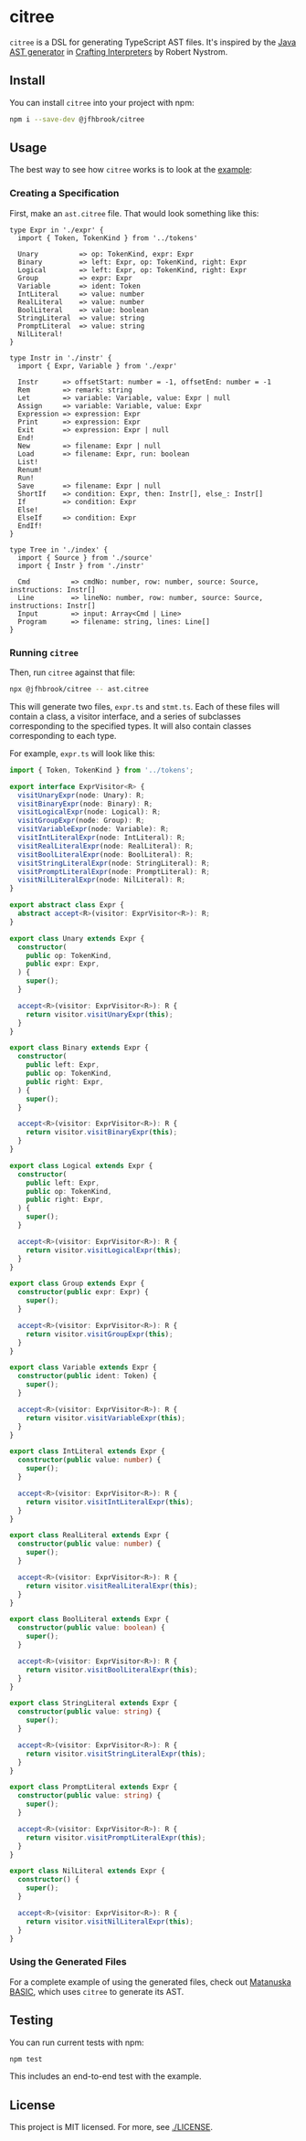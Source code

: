 # citree

`citree` is a DSL for generating TypeScript AST files. It's inspired by the
[Java AST generator](https://craftinginterpreters.com/representing-code.html#metaprogramming-the-trees)
in [Crafting Interpreters](https://craftinginterpreters.com/index.html) by
Robert Nystrom.

## Install

You can install `citree` into your project with npm:

```sh
npm i --save-dev @jfhbrook/citree
```

## Usage

The best way to see how `citree` works is to look at the
[example](./example/ast.citree):

### Creating a Specification

First, make an `ast.citree` file. That would look something like this:

```
type Expr in './expr' {
  import { Token, TokenKind } from '../tokens'

  Unary          => op: TokenKind, expr: Expr
  Binary         => left: Expr, op: TokenKind, right: Expr
  Logical        => left: Expr, op: TokenKind, right: Expr
  Group          => expr: Expr
  Variable       => ident: Token
  IntLiteral     => value: number
  RealLiteral    => value: number
  BoolLiteral    => value: boolean
  StringLiteral  => value: string
  PromptLiteral  => value: string
  NilLiteral!
}

type Instr in './instr' {
  import { Expr, Variable } from './expr'

  Instr      => offsetStart: number = -1, offsetEnd: number = -1
  Rem        => remark: string
  Let        => variable: Variable, value: Expr | null
  Assign     => variable: Variable, value: Expr
  Expression => expression: Expr
  Print      => expression: Expr
  Exit       => expression: Expr | null
  End!
  New        => filename: Expr | null
  Load       => filename: Expr, run: boolean
  List!
  Renum!
  Run!
  Save       => filename: Expr | null
  ShortIf    => condition: Expr, then: Instr[], else_: Instr[]
  If         => condition: Expr
  Else!
  ElseIf     => condition: Expr
  EndIf!
}

type Tree in './index' {
  import { Source } from './source'
  import { Instr } from './instr'

  Cmd          => cmdNo: number, row: number, source: Source, instructions: Instr[]
  Line         => lineNo: number, row: number, source: Source, instructions: Instr[]
  Input        => input: Array<Cmd | Line>
  Program      => filename: string, lines: Line[]
}

```

### Running `citree`

Then, run `citree` against that file:

```sh
npx @jfhbrook/citree -- ast.citree
```

This will generate two files, `expr.ts` and `stmt.ts`. Each of these files
will contain a class, a visitor interface, and a series of subclasses
corresponding to the specified types. It will also contain classes
corresponding to each type.

For example, `expr.ts` will look like this:

```typescript
import { Token, TokenKind } from '../tokens';

export interface ExprVisitor<R> {
  visitUnaryExpr(node: Unary): R;
  visitBinaryExpr(node: Binary): R;
  visitLogicalExpr(node: Logical): R;
  visitGroupExpr(node: Group): R;
  visitVariableExpr(node: Variable): R;
  visitIntLiteralExpr(node: IntLiteral): R;
  visitRealLiteralExpr(node: RealLiteral): R;
  visitBoolLiteralExpr(node: BoolLiteral): R;
  visitStringLiteralExpr(node: StringLiteral): R;
  visitPromptLiteralExpr(node: PromptLiteral): R;
  visitNilLiteralExpr(node: NilLiteral): R;
}

export abstract class Expr {
  abstract accept<R>(visitor: ExprVisitor<R>): R;
}

export class Unary extends Expr {
  constructor(
    public op: TokenKind,
    public expr: Expr,
  ) {
    super();
  }

  accept<R>(visitor: ExprVisitor<R>): R {
    return visitor.visitUnaryExpr(this);
  }
}

export class Binary extends Expr {
  constructor(
    public left: Expr,
    public op: TokenKind,
    public right: Expr,
  ) {
    super();
  }

  accept<R>(visitor: ExprVisitor<R>): R {
    return visitor.visitBinaryExpr(this);
  }
}

export class Logical extends Expr {
  constructor(
    public left: Expr,
    public op: TokenKind,
    public right: Expr,
  ) {
    super();
  }

  accept<R>(visitor: ExprVisitor<R>): R {
    return visitor.visitLogicalExpr(this);
  }
}

export class Group extends Expr {
  constructor(public expr: Expr) {
    super();
  }

  accept<R>(visitor: ExprVisitor<R>): R {
    return visitor.visitGroupExpr(this);
  }
}

export class Variable extends Expr {
  constructor(public ident: Token) {
    super();
  }

  accept<R>(visitor: ExprVisitor<R>): R {
    return visitor.visitVariableExpr(this);
  }
}

export class IntLiteral extends Expr {
  constructor(public value: number) {
    super();
  }

  accept<R>(visitor: ExprVisitor<R>): R {
    return visitor.visitIntLiteralExpr(this);
  }
}

export class RealLiteral extends Expr {
  constructor(public value: number) {
    super();
  }

  accept<R>(visitor: ExprVisitor<R>): R {
    return visitor.visitRealLiteralExpr(this);
  }
}

export class BoolLiteral extends Expr {
  constructor(public value: boolean) {
    super();
  }

  accept<R>(visitor: ExprVisitor<R>): R {
    return visitor.visitBoolLiteralExpr(this);
  }
}

export class StringLiteral extends Expr {
  constructor(public value: string) {
    super();
  }

  accept<R>(visitor: ExprVisitor<R>): R {
    return visitor.visitStringLiteralExpr(this);
  }
}

export class PromptLiteral extends Expr {
  constructor(public value: string) {
    super();
  }

  accept<R>(visitor: ExprVisitor<R>): R {
    return visitor.visitPromptLiteralExpr(this);
  }
}

export class NilLiteral extends Expr {
  constructor() {
    super();
  }

  accept<R>(visitor: ExprVisitor<R>): R {
    return visitor.visitNilLiteralExpr(this);
  }
}

```

### Using the Generated Files

For a complete example of using the generated files, check out
[Matanuska BASIC](https://github.com/jfhbrook/matanuska), which uses `citree`
to generate its AST.

## Testing

You can run current tests with npm:

```sh
npm test
```

This includes an end-to-end test with the example.

## License

This project is MIT licensed. For more, see [./LICENSE](./LICENSE).
